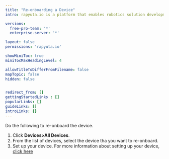 ```yaml
---
title: "Re-onboarding a Device"
intro: rapyuta.io is a platform that enables robotics solution development by providing the necessary software infrastructure and facilitating the interaction between multiple stakeholders who contribute to the solution development.

versions:
  free-pro-team: '*'
  enterprise-server: '*'

layout: false
permissions: 'rapyuta.io'

showMiniToc: true
miniTocMaxHeadingLevel: 4

allowTitleToDifferFromFilename: false
mapTopic: false
hidden: false


redirect_from: []
gettingStartedLinks : []
popularLinks: []
guideLinks: []
introLinks: {}
---
```


Do the following to re-onboard the device.

 1. Click **Devices>All Devices**.
 2. From the list of devices, select the device tha you want to re-onboard.
 3. Set up your device. For more information about setting up your device, [click here](/3_how-tos/32_device-management/321_onboarding-a-device/#setting-up-your-device)
 